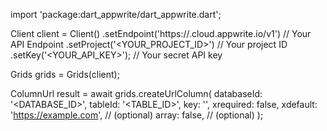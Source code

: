 import 'package:dart_appwrite/dart_appwrite.dart';

Client client = Client()
    .setEndpoint('https://<REGION>.cloud.appwrite.io/v1') // Your API Endpoint
    .setProject('<YOUR_PROJECT_ID>') // Your project ID
    .setKey('<YOUR_API_KEY>'); // Your secret API key

Grids grids = Grids(client);

ColumnUrl result = await grids.createUrlColumn(
    databaseId: '<DATABASE_ID>',
    tableId: '<TABLE_ID>',
    key: '',
    xrequired: false,
    xdefault: 'https://example.com', // (optional)
    array: false, // (optional)
);
